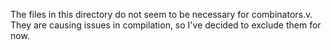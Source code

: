 The files in this directory do not seem to be necessary for combinators.v.  They are causing issues in compilation, so I've decided to exclude them for now.